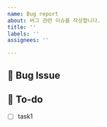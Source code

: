 ```yaml
---
name: Bug report
about: 버그 관련 이슈를 작성합니다.
title: ''
labels: ''
assignees: ''

---
```


## 📌 Bug Issue

## 📝 To-do
- [ ] task1

